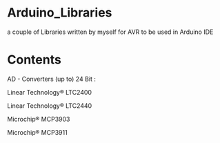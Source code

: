 # Arduino_Libraries
a couple of Libraries written by myself
for AVR to be used in Arduino IDE

# Contents

AD - Converters (up to) 24 Bit :

Linear Technology® LTC2400

Linear Technology® LTC2440

Microchip® MCP3903

Microchip® MCP3911


